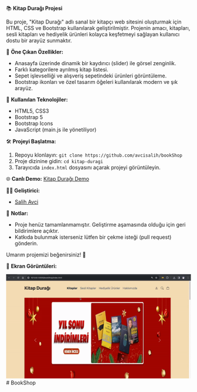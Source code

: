 📚 **Kitap Durağı Projesi**

Bu proje, "Kitap Durağı" adlı sanal bir kitapçı web sitesini oluşturmak için HTML, CSS ve Bootstrap kullanılarak geliştirilmiştir. Projenin amacı, kitapları, sesli kitapları ve hediyelik ürünleri kolayca keşfetmeyi sağlayan kullanıcı dostu bir arayüz sunmaktır.

🎨 **Öne Çıkan Özellikler:**
- Anasayfa üzerinde dinamik bir kaydırıcı (slider) ile görsel zenginlik.
- Farklı kategorilere ayrılmış kitap listesi.
- Sepet işlevselliği ve alışveriş sepetindeki ürünleri görüntüleme.
- Bootstrap ikonları ve özel tasarım öğeleri kullanılarak modern ve şık arayüz.

🚀 **Kullanılan Teknolojiler:**
- HTML5, CSS3
- Bootstrap 5
- Bootstrap Icons
- JavaScript (main.js ile yönetiliyor)




🛠️ **Projeyi Başlatma:**
1. Repoyu klonlayın: `git clone https://github.com/avcisalih/bookShop`
2. Proje dizinine gidin: `cd kitap-duragi`
3. Tarayıcıda `index.html` dosyasını açarak projeyi görüntüleyin.

🌐 **Canlı Demo:**
[Kitap Durağı Demo](https://github.com/avcisalih/bookShop)

👩‍💻 **Geliştirici:**
- [Salih Avci](https://github.com/avcisalih)

📝 **Notlar:**
- Proje henüz tamamlanmamıştır. Geliştirme aşamasında olduğu için geri bildirimlere açıktır.
- Katkıda bulunmak isterseniz lütfen bir çekme isteği (pull request) gönderin.

Umarım projemizi beğenirsiniz! 🚀



📸 **Ekran Görüntüleri:**


![](book.gif)# BookShop
